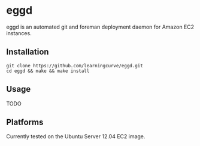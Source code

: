 eggd
====

eggd is an automated git and foreman deployment daemon for Amazon EC2 instances.

Installation
------------

    git clone https://github.com/learningcurve/eggd.git
    cd eggd && make && make install

Usage
-----

TODO

Platforms
---------

Currently tested on the Ubuntu Server 12.04 EC2 image.
